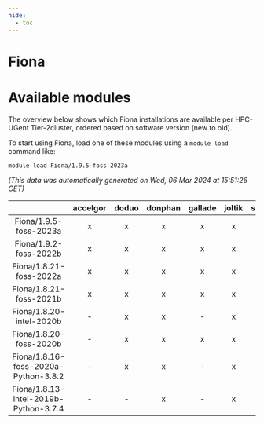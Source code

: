 ```yaml
---
hide:
  - toc
---
```


Fiona
=====

# Available modules


The overview below shows which Fiona installations are available per HPC-UGent Tier-2cluster, ordered based on software version (new to old).

To start using Fiona, load one of these modules using a `module load` command like:

```shell
module load Fiona/1.9.5-foss-2023a
```

*(This data was automatically generated on Wed, 06 Mar 2024 at 15:51:26 CET)*  

| |accelgor|doduo|donphan|gallade|joltik|skitty|
| :---: | :---: | :---: | :---: | :---: | :---: | :---: |
|Fiona/1.9.5-foss-2023a|x|x|x|x|x|x|
|Fiona/1.9.2-foss-2022b|x|x|x|x|x|x|
|Fiona/1.8.21-foss-2022a|x|x|x|x|x|x|
|Fiona/1.8.21-foss-2021b|x|x|x|x|x|x|
|Fiona/1.8.20-intel-2020b|-|x|x|-|x|x|
|Fiona/1.8.20-foss-2020b|-|x|x|x|x|x|
|Fiona/1.8.16-foss-2020a-Python-3.8.2|-|x|x|-|x|x|
|Fiona/1.8.13-intel-2019b-Python-3.7.4|-|-|x|-|x|x|
